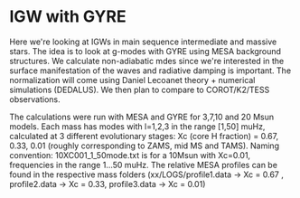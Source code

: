 # IGW with GYRE
Here we're looking at IGWs in main sequence intermediate and massive stars. The idea is to look at g-modes with GYRE using MESA background structures.
We calculate non-adiabatic mdes since we're interested in the surface manifestation of the waves and radiative damping is important. The normalization will come using Daniel Lecoanet theory + numerical simulations (DEDALUS). We then plan to compare to COROT/K2/TESS observations.


The calculations were run with MESA and GYRE for 3,7,10 and 20 Msun models. 
Each mass has modes with l=1,2,3 in the range [1,50] muHz, calculated at 3 different evolutionary stages: Xc (core H fraction) = 0.67, 0.33, 0.01 (roughly corresponding to ZAMS, mid MS and TAMS). Naming convention: 10XC001_1_50mode.txt is for a 10Msun with Xc=0.01, frequencies in the range 1...50 muHz.  The relative MESA profiles can be found in the respective mass folders (xx/LOGS/profile1.data -> Xc = 0.67 , profile2.data -> Xc = 0.33, profile3.data -> Xc = 0.01)
